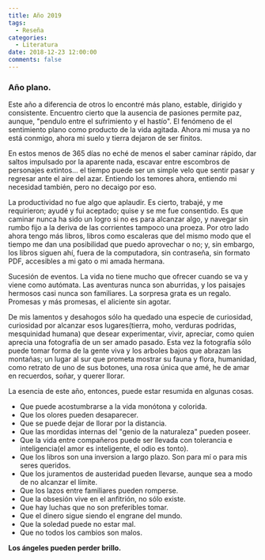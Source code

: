 ```yaml
---
title: Año 2019
tags:
  - Reseña
categories:
  - Literatura
date: 2018-12-23 12:00:00
comments: false
---
```

### Año plano.
Este año a diferencia de otros lo encontré más plano, estable, dirigido y consistente.  Encuentro cierto que la ausencia de pasiones permite paz, aunque, "pendulo entre el sufrimiento y el hastío". El fenómeno de el sentimiento plano como producto de la vida agitada.  Ahora mi musa ya no está conmigo, ahora mi suelo y tierra dejaron de ser finitos.

En estos menos de 365 días no eché de menos el saber caminar rápido, dar saltos impulsado por la aparente nada, escavar entre escombros de personajes extintos... el tiempo puede ser un simple velo que sentir pasar y regresar ante el aire del azar.  Entiendo los temores ahora, entiendo mi necesidad también, pero no decaigo por eso.

La productividad no fue algo que aplaudir.  Es cierto, trabajé, y me requirieron; ayudé y fui aceptado; quise y se me fue consentido.  Es que caminar nunca ha sido un logro si no es para alcanzar algo, y navegar sin rumbo fijo a la deriva de las corrientes tampoco una proeza.  Por otro lado ahora tengo más libros, libros como escaleras que del mismo modo que el tiempo me dan una posibilidad que puedo aprovechar o no; y, sin embargo, los libros siguen ahí, fuera de la computadora, sin contraseña, sin formato PDF, accesibles a mi gato o mi amada hermana.

Sucesión de eventos.  La vida no tiene mucho que ofrecer cuando se va y viene como autómata.  Las aventuras nunca son aburridas, y los paisajes hermosos casi nunca son familiares.  La sorpresa grata es un regalo.  Promesas y más promesas, el aliciente sin agotar.

De mis lamentos y desahogos sólo ha quedado una especie de curiosidad, curiosidad por alcanzar esos lugares(tierra, moho, verduras podridas, mesquinidad humana) que desear experimentar, vivir, apreciar, como quien aprecia una fotografía de un ser amado pasado.  Esta vez la fotografía sólo puede tomar forma de la gente viva y los arboles bajos que abrazan las montañas; un lugar al sur que prometa mostrar su fauna y flora, humanidad, como retrato de uno de sus botones, una rosa única que amé, he de amar en recuerdos, soñar, y querer llorar.

La esencia de este año, entonces, puede estar resumida en algunas cosas.
 - Que puede acostumbrarse a la vida monótona y colorida.  
 - Que los olores pueden desaparecer.
 - Que se puede dejar de llorar por la distancia.
 - Que las mordidas internas del "genio de la naturaleza" pueden poseer.
 - Que la vida entre compañeros puede ser llevada con tolerancia e inteligencia(el amor es inteligente, el odio es tonto).
 - Que los libros son una inversion a largo plazo.  Son para mí o para mis seres queridos.
 - Que los juramentos de austeridad pueden llevarse, aunque sea a modo de no alcanzar el límite.
 - Que los lazos entre familiares pueden romperse.
 - Que la obsesión vive en el anfitrión, no sólo existe.
 - Que hay luchas que no son preferibles tomar.
 - Que el dinero sigue siendo el engrane del mundo.
 - Que la soledad puede no estar mal.
 - Que no todos los cambios son malos.

**Los ángeles pueden perder brillo.**
